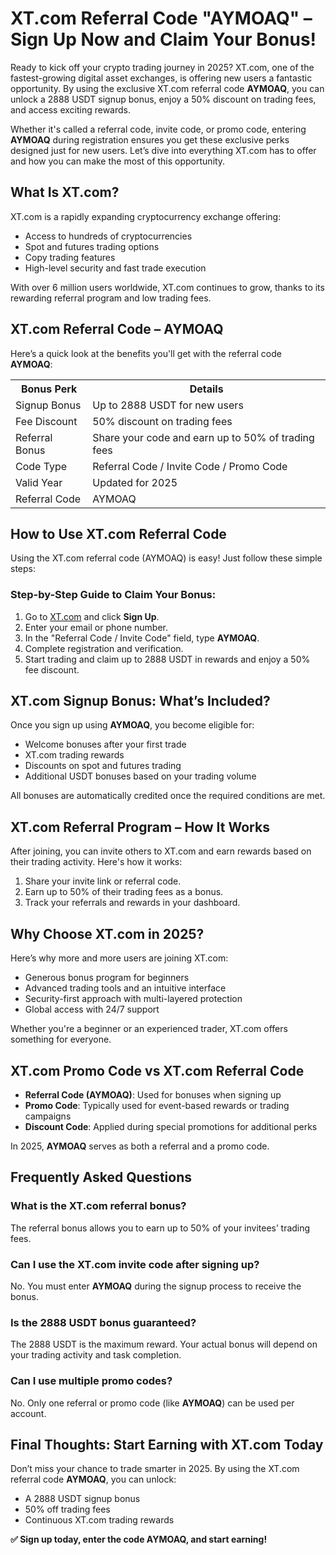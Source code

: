 <h1>XT.com Referral Code "AYMOAQ" – Sign Up Now and Claim Your Bonus!</h1>
<p>Ready to kick off your crypto trading journey in 2025? XT.com, one of the fastest-growing digital asset exchanges, is offering new users a fantastic opportunity. By using the exclusive XT.com referral code <strong>AYMOAQ</strong>, you can unlock a 2888 USDT signup bonus, enjoy a 50% discount on trading fees, and access exciting rewards.</p>
<p>Whether it's called a referral code, invite code, or promo code, entering <strong>AYMOAQ</strong> during registration ensures you get these exclusive perks designed just for new users. Let’s dive into everything XT.com has to offer and how you can make the most of this opportunity.</p>
<h2>What Is XT.com?</h2>
<p>XT.com is a rapidly expanding cryptocurrency exchange offering:</p>
<ul>
<li>Access to hundreds of cryptocurrencies</li>
<li>Spot and futures trading options</li>
<li>Copy trading features</li>
<li>High-level security and fast trade execution</li>
</ul>
<p>With over 6 million users worldwide, XT.com continues to grow, thanks to its rewarding referral program and low trading fees.</p>
<h2>XT.com Referral Code – AYMOAQ</h2>
<p>Here’s a quick look at the benefits you'll get with the referral code <strong>AYMOAQ</strong>:</p>
<table>
<tr>
<th>Bonus Perk</th>
<th>Details</th>
</tr>
<tr>
<td>Signup Bonus</td>
<td>Up to 2888 USDT for new users</td>
</tr>
<tr>
<td>Fee Discount</td>
<td>50% discount on trading fees</td>
</tr>
<tr>
<td>Referral Bonus</td>
<td>Share your code and earn up to 50% of trading fees</td>
</tr>
<tr>
<td>Code Type</td>
<td>Referral Code / Invite Code / Promo Code</td>
</tr>
<tr>
<td>Valid Year</td>
<td>Updated for 2025</td>
</tr>
<tr>
<td>Referral Code</td>
<td>AYMOAQ</td>
</tr>
</table>
<h2>How to Use XT.com Referral Code</h2>
<p>Using the XT.com referral code (AYMOAQ) is easy! Just follow these simple steps:</p>
<h3>Step-by-Step Guide to Claim Your Bonus:</h3>
<ol>
<li>Go to <a href="https://www.xt.com/en/accounts/register?ref=AYMOAQ">XT.com</a> and click <strong>Sign Up</strong>.</li>
<li>Enter your email or phone number.</li>
<li>In the "Referral Code / Invite Code" field, type <strong>AYMOAQ</strong>.</li>
<li>Complete registration and verification.</li>
<li>Start trading and claim up to 2888 USDT in rewards and enjoy a 50% fee discount.</li>
</ol>
<h2>XT.com Signup Bonus: What’s Included?</h2>
<p>Once you sign up using <strong>AYMOAQ</strong>, you become eligible for:</p>
<ul>
<li>Welcome bonuses after your first trade</li>
<li>XT.com trading rewards</li>
<li>Discounts on spot and futures trading</li>
<li>Additional USDT bonuses based on your trading volume</li>
</ul>
<p>All bonuses are automatically credited once the required conditions are met.</p>
<h2>XT.com Referral Program – How It Works</h2>
<p>After joining, you can invite others to XT.com and earn rewards based on their trading activity. Here's how it works:</p>
<ol>
<li>Share your invite link or referral code.</li>
<li>Earn up to 50% of their trading fees as a bonus.</li>
<li>Track your referrals and rewards in your dashboard.</li>
</ol>
<h2>Why Choose XT.com in 2025?</h2>
<p>Here’s why more and more users are joining XT.com:</p>
<ul>
<li>Generous bonus program for beginners</li>
<li>Advanced trading tools and an intuitive interface</li>
<li>Security-first approach with multi-layered protection</li>
<li>Global access with 24/7 support</li>
</ul>
<p>Whether you're a beginner or an experienced trader, XT.com offers something for everyone.</p>
<h2>XT.com Promo Code vs XT.com Referral Code</h2>
<ul>
<li><strong>Referral Code (AYMOAQ)</strong>: Used for bonuses when signing up</li>
<li><strong>Promo Code</strong>: Typically used for event-based rewards or trading campaigns</li>
<li><strong>Discount Code</strong>: Applied during special promotions for additional perks</li>
</ul>
<p>In 2025, <strong>AYMOAQ</strong> serves as both a referral and a promo code.</p>
<h2>Frequently Asked Questions</h2>
<h3>What is the XT.com referral bonus?</h3>
<p>The referral bonus allows you to earn up to 50% of your invitees’ trading fees.</p>
<h3>Can I use the XT.com invite code after signing up?</h3>
<p>No. You must enter <strong>AYMOAQ</strong> during the signup process to receive the bonus.</p>
<h3>Is the 2888 USDT bonus guaranteed?</h3>
<p>The 2888 USDT is the maximum reward. Your actual bonus will depend on your trading activity and task completion.</p>
<h3>Can I use multiple promo codes?</h3>
<p>No. Only one referral or promo code (like <strong>AYMOAQ</strong>) can be used per account.</p>
<h2>Final Thoughts: Start Earning with XT.com Today</h2>
<p>Don’t miss your chance to trade smarter in 2025. By using the XT.com referral code <strong>AYMOAQ</strong>, you can unlock:</p>
<ul>
<li>A 2888 USDT signup bonus</li>
<li>50% off trading fees</li>
<li>Continuous XT.com trading rewards</li>
</ul>
<p><strong>✅ Sign up today, enter the code AYMOAQ, and start earning!</strong></p>
</body>
</html>
